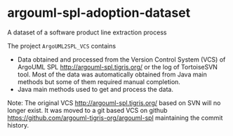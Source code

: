 # argouml-spl-adoption-dataset
A dataset of a software product line extraction process

The project `ArgoUML2SPL_VCS` contains
* Data obtained and processed from the Version Control System (VCS) of ArgoUML SPL http://argouml-spl.tigris.org/ or the log of TortoiseSVN tool. Most of the data was automatically obtained from Java main methods but some of them required manual completion.
* Java main methods used to get and process the data.

Note: The original VCS http://argouml-spl.tigris.org/ based on SVN will no longer exist. It was moved to a git based VCS on github https://github.com/argouml-tigris-org/argouml-spl maintaining the commit history.
